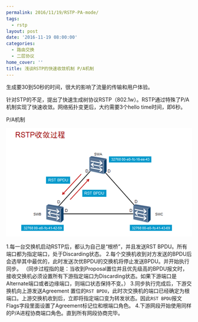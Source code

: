 ```yaml
---
permalink: 2016/11/19/RSTP-PA-mode/
tags:
  - rstp
layout: post
date: '2016-11-19 08:00:00'
categories:
  - 路由交换
  - 二层协议
home_cover: ''
title: 浅谈RSTP的快速收敛机制 P/A机制
---
```


生成要30到50秒的时间，很大的影响了流量的传输和用户体验。


针对STP的不足，提出了快速生成树协议RSTP（802.1w）。RSTP通过特殊了P/A机制实现了快速收敛。网络拓扑变更后，大约需要3个hello time时间，即6秒。


P/A机制


![20190224212012.png](../post_images/65745dfa254e94a4513c09f01e44aabb.png)


1.每一台交换机启动RSTP后，都认为自己是“根桥”，并且发送RST BPDU。所有端口都为指定端口，处于Discarding状态。
2.每个交换机收到对方发送的BPDU后会选举其中最优的，此时发送次优BPDU的交换机将停止发送BPDU。并开始执行同步。
（同步过程指的是：当收到Proposal置位并且优先级高的BPDU报文时，接收交换机必须设置所有下游指定端口为Discarding状态。如果下游端口是Alternate端口或者边缘端口，则端口状态保持不变。）
3.同步执行完成后，下游交换机向上游发送Agreement 置位的`RST BPDU`，此时次交换机的端口已经确定为根端口。上游交换机收到后，立即将指定端口变为转发状态。因此`RST BPDU`报文Flags字段里面设置了Agreement标记位和根端口角色。
4.下游网段开始使用同样的P/A进程协商端口角色。直到所有网段协商完毕。

